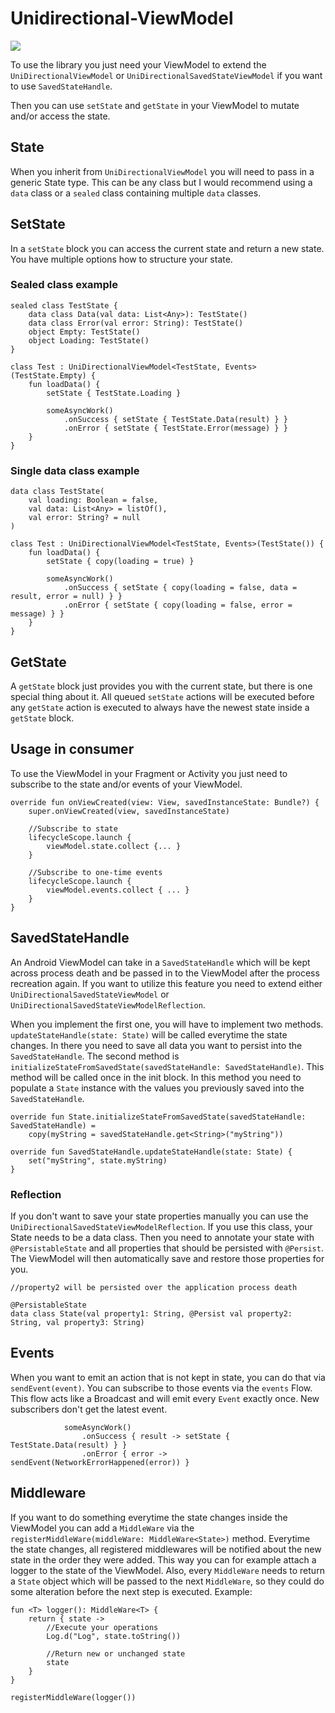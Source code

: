 # Unidirectional-ViewModel

[![](https://jitpack.io/v/sunilson/Unidirectional-ViewModel.svg)](https://jitpack.io/#sunilson/Unidirectional-ViewModel)

To use the library you just need your ViewModel to extend the `UniDirectionalViewModel` or `UniDirectionalSavedStateViewModel` if you want to use `SavedStateHandle`.

Then you can use `setState` and `getState` in your ViewModel to mutate and/or access the state.

## State

When you inherit from `UniDirectionalViewModel` you will need to pass in a generic State type. This can be any class but I would recommend using a `data` class or a `sealed` class containing multiple `data` classes.

## SetState

In a `setState` block you can access the current state and return a new state. You have multiple options how to structure your state.

### Sealed class example

```
sealed class TestState {
    data class Data(val data: List<Any>): TestState()
    data class Error(val error: String): TestState()
    object Empty: TestState()
    object Loading: TestState()
}

class Test : UniDirectionalViewModel<TestState, Events>(TestState.Empty) {
    fun loadData() {
        setState { TestState.Loading }
        
        someAsyncWork()
            .onSuccess { setState { TestState.Data(result) } }
            .onError { setState { TestState.Error(message) } }
    }
}
```

### Single data class example

```
data class TestState(
    val loading: Boolean = false,
    val data: List<Any> = listOf(),
    val error: String? = null
)

class Test : UniDirectionalViewModel<TestState, Events>(TestState()) {
    fun loadData() {
        setState { copy(loading = true) }

        someAsyncWork()
            .onSuccess { setState { copy(loading = false, data = result, error = null) } }
            .onError { setState { copy(loading = false, error = message) } }
    }
}
```

## GetState
A `getState` block just provides you with the current state, but there is one special thing about it. All queued `setState` actions will be executed before any `getState` action is executed to always have the newest state inside a `getState` block. 

## Usage in consumer

To use the ViewModel in your Fragment or Activity you just need to subscribe to the state and/or events of your ViewModel.

```
override fun onViewCreated(view: View, savedInstanceState: Bundle?) {
    super.onViewCreated(view, savedInstanceState)

    //Subscribe to state
    lifecycleScope.launch {
        viewModel.state.collect {... }
    }

    //Subscribe to one-time events
    lifecycleScope.launch {
        viewModel.events.collect { ... }
    }
}
```

## SavedStateHandle

An Android ViewModel can take in a `SavedStateHandle` which will be kept across process death and be passed in to the ViewModel after the process recreation again. If you want to utilize this feature you need to extend either `UniDirectionalSavedStateViewModel` or `UniDirectionalSavedStateViewModelReflection`. 

When you implement the first one, you will have to implement two methods. `updateStateHandle(state: State)` will be called everytime the state changes. In there you need to save all data you want to persist into the `SavedStateHandle`. The second method is `initializeStateFromSavedState(savedStateHandle: SavedStateHandle)`. This method will be called once in the init block. In this method you need to populate a `State` instance with the values you previously saved into the `SavedStateHandle`.

```
override fun State.initializeStateFromSavedState(savedStateHandle: SavedStateHandle) =
    copy(myString = savedStateHandle.get<String>("myString"))

override fun SavedStateHandle.updateStateHandle(state: State) {
    set("myString", state.myString)
}
```

### Reflection

If you don't want to save your state properties manually you can use the `UniDirectionalSavedStateViewModelReflection`. If you use this class, your State needs to be a data class. Then you need to annotate your state with `@PersistableState` and all properties that should be persisted with `@Persist`. The ViewModel will then automatically save and restore those properties for you. 

```
//property2 will be persisted over the application process death

@PersistableState
data class State(val property1: String, @Persist val property2: String, val property3: String)
```

## Events

When you want to emit an action that is not kept in state, you can do that via `sendEvent(event)`. You can subscribe to those events via the `events` Flow. This flow acts like a Broadcast and will emit every `Event` exactly once. New subscribers don't get the latest event.

```
            someAsyncWork()
                .onSuccess { result -> setState { TestState.Data(result) } }
                .onError { error -> sendEvent(NetworkErrorHappened(error)) }
```

## Middleware 

If you want to do something everytime the state changes inside the ViewModel you can add a `MiddleWare` via the `registerMiddleWare(middleWare: MiddleWare<State>)` method. Everytime the state changes, all registered middlewares will be notified about the new state in the order they were added. This way you can for example attach a logger to the state of the ViewModel. Also, every `MiddleWare` needs to return a `State` object which will be passed to the next `MiddleWare`, so they could do some alteration before the next step is executed. Example:

```
fun <T> logger(): MiddleWare<T> {
    return { state ->
        //Execute your operations
        Log.d("Log", state.toString())
        
        //Return new or unchanged state
        state
    }
}

registerMiddleWare(logger())
```
